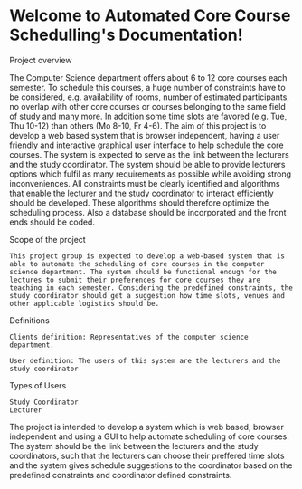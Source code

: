 Welcome to Automated Core Course Schedulling's Documentation!
=============================================================

Project overview

The Computer Science department offers about 6 to 12 core courses each semester. To schedule this courses, a huge number of constraints have to be considered, e.g. availability of rooms,
number of estimated participants, no overlap with other core courses or courses belonging to the same field of study and many more. In addition some time slots are favored (e.g. Tue, Thu 10-12)
than others (Mo 8-10, Fr 4-6). The aim of this project is to develop a web based system that is browser independent, having a user friendly and interactive graphical user interface to help
schedule the core courses. The system is expected to serve as the link between the lecturers and the study coordinator.
The system should be able to provide lecturers options which fulfil as many requirements as possible while avoiding strong inconveniences. All constraints must be clearly identified
and algorithms that enable the lecturer and the study coordinator to interact efficiently should be developed. These algorithms should therefore optimize the scheduling process.
Also a database should be incorporated and the front ends should be coded.

Scope of the project

	This project group is expected to develop a web-based system that is able to automate the scheduling of core courses in the computer science department. The system should be functional enough for the lectures to submit their preferences for core courses they are teaching in each semester. Considering the predefined constraints, the study coordinator should get a suggestion how time slots, venues and other applicable logistics should be.

Definitions

	Clients definition: Representatives of the computer science department.

	User definition: The users of this system are the lecturers and the study coordinator

Types of Users

    Study Coordinator
    Lecturer

The project is intended to develop a system which is web based, browser independent and using a GUI to help automate scheduling of core courses. The system should be the link between the
lecturers and the study coordinators, such that the lecturers can choose their preffered time slots
and the system gives schedule suggestions to the coordinator based on the predefined constraints
and coordinator defined constraints.

